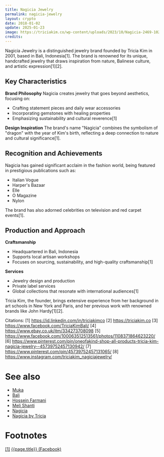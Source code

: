 ```yaml
---
title: Nagicia Jewelry
permalink: nagicia-jewelry
layout: crypto
date: 2018-01-02
update: 2025-01-23
image: https://triciakim.co/wp-content/uploads/2023/10/Nagicia-2469-1024x1024.jpg
credits:
---
```


Nagicia Jewelry is a distinguished jewelry brand founded by Tricia Kim in 2001, based in Bali, Indonesia[1]. The brand is renowned for its unique, handcrafted jewelry that draws inspiration from nature, Balinese culture, and artistic expression[1][2].

## Key Characteristics

**Brand Philosophy**
Nagicia creates jewelry that goes beyond aesthetics, focusing on:
- Crafting statement pieces and daily wear accessories
- Incorporating gemstones with healing properties
- Emphasizing sustainability and cultural reverence[1]

**Design Inspiration**
The brand's name "Nagicia" combines the symbolism of "dragon" with the year of Kim's birth, reflecting a deep connection to nature and cultural significance[1].

## Recognition and Achievements

Nagicia has gained significant acclaim in the fashion world, being featured in prestigious publications such as:
- Italian Vogue
- Harper's Bazaar
- Elle
- O Magazine
- Nylon

The brand has also adorned celebrities on television and red carpet events[1].

## Production and Approach

**Craftsmanship**
- Headquartered in Bali, Indonesia
- Supports local artisan workshops
- Focuses on sourcing, sustainability, and high-quality craftsmanship[1]

**Services**
- Jewelry design and production
- Private label services
- Global collections that resonate with international audiences[1]

Tricia Kim, the founder, brings extensive experience from her background in art schools in New York and Paris, and her previous work with renowned brands like John Hardy[1][2].

Citations:
[1] https://id.linkedin.com/in/triciakimco
[2] https://triciakim.co
[3] https://www.facebook.com/TriciaKimBali/
[4] https://www.ebay.co.uk/itm/334273708098
[5] https://www.facebook.com/100063512513561/photos/1108371864623220/
[6] https://www.pinterest.com/pin/oneofakind-shop-all-products-tricia-kim-nagicia-jewelry--45739752457130942/
[7] https://www.pinterest.com/pin/45739752457131065/
[8] https://www.instagram.com/triciakim_nagiciajewelry/

# See also

+ [Muka](muka)
+ [Bali](index)
+ [Hossein Farmani](index)
+ [Meli Shanti](index)
+ [Nagicia](index)
+ [Nagicia by Tricia](index)

# Footnotes

[[1]](#a1) <span id="f1"></span> [{{page.title}} (Facebook)](https://www.facebook.com/pg/Nagiciajewelry/about/?ref=page_internal)
